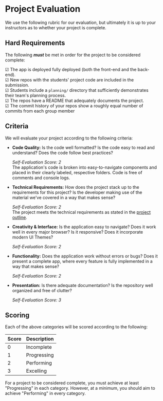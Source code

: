 # Project Evaluation

We use the following rubric for our evaluation, but ultimately it is up to your
instructors as to whether your project is complete.

## Hard Requirements

The following **_must_** be met in order for the project to be considered
complete:

&#9745; The app is deployed fully deployed (both the front-end and the back-end).  
&#9745; New repos with the students' project code are included in the submission.  
&#9745; Students include a `planning/` directory that sufficiently demonstrates their
  team's planning process.  
  &#9745; The repos have a README that adequately documents the project.  
  &#9745; The commit history of your repos show a roughly equal number of commits from
  each group member

## Criteria

We will evaluate your project according to the following criteria:

- **Code Quality:** Is the code well formatted? Is the code easy to read and
  understand? Does the code follow best practices?  
    
  *Self-Evaluation Score: 2*  
  The application's code is broken into easy-to-navigate components and placed in their clearly labeled, respective folders. Code is free of comments and console logs.  

- **Technical Requirements:** How does the project stack up to the requirements
  for this project? Is the developer making use of the material we've covered in
  a way that makes sense?  
    
  *Self-Evaluation Score: 2*  
  The project meets the technical requirements as stated in the [project outline](https://git.generalassemb.ly/SEIR-224/seir-224-project-2/blob/master/readme.md).  

- **Creativity & Interface:** Is the application easy to navigate? Does it work
  well in every major browser? Is it responsive? Does it incorporate modern UI
  Themes?  
    
  *Self-Evaluation Score: 2*  

- **Functionality:** Does the application work without errors or bugs? Does it
  present a complete app, where every feature is fully implemented in a way that
  makes sense?  
    
  *Self-Evaluation Score: 2*  

- **Presentation:** Is there adequate documentation? Is the repository well
  organized and free of clutter?  
    
  *Self-Evaluation Score: 3*  


## Scoring

Each of the above categories will be scored according to the following:

| Score | Description |
| ----- | ----------- |
| 0     | Incomplete  |
| 1     | Progressing |
| 2     | Performing  |
| 3     | Excelling   |

For a project to be considered complete, you must achieve at least "Progressing"
in each category. However, at a minimum, you should aim to achieve "Performing"
in every category.
